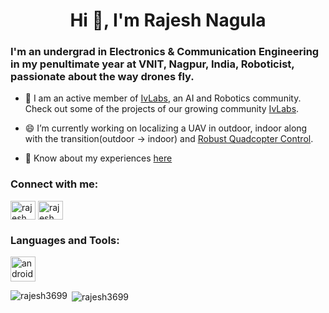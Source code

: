 <h1 align="center">Hi 👋, I'm Rajesh Nagula</h1>
<h3>I'm an undergrad in Electronics & Communication Engineering in my penultimate year at VNIT, Nagpur, India, Roboticist, passionate about the way drones fly.</h3>

- 🔭 I am an active member of [IvLabs](https://www.ivlabs.in/), an AI and Robotics community. Check out some of the projects of our growing community [IvLabs](https://github.com/IvLabs).

- 😄 I’m currently working on localizing a UAV in outdoor, indoor along with the transition(outdoor -> indoor) and [Robust Quadcopter Control](https://github.com/IvLabs/robust_quadcopter_control).

- 📄 Know about my experiences [here](https://drive.google.com/file/d/1HBD6CyftdHAx2VhF83MxVihi5Fu2TmBG/view?usp=sharing)

<h3 align="left">Connect with me:</h3>
<p align="left">
<a href="https://linkedin.com/in/rajesh nagula" target="blank"><img align="center" src="https://image.flaticon.com/icons/png/512/174/174857.png" alt="rajesh nagula" height="30" width="40" /></a>
  <a href="https://scholar.google.com/citations?hl=en&user=0KUeB8wAAAAJ&view_op=list_works&gmla=AJsN-F6q4taplelAq6hd31lEkk0ZHnIsYKDwqqt5NhQd9dMeB_ItxrlwJgBoJM7qPcwgfDn0fAc2fMyhrj6wWiT4DP6_6cuJ8jUJb8UamD5tFPVHufc1IJxD5i4YyP-0D8XDrU1TLYWuHWUwRe1w6_iM6zv3zPncyg" target="blank"><img align="center" src="https://upload.wikimedia.org/wikipedia/commons/thumb/c/c7/Google_Scholar_logo.svg/1024px-Google_Scholar_logo.svg.png" alt="rajesh nagula" height="30" width="40" /></a>
</p>

<h3 align="left">Languages and Tools:</h3>
<p align="left"> <a href="https://developer.android.com" target="_blank"> <img src="https://upload.wikimedia.org/wikipedia/commons/thumb/3/34/Android_Studio_icon.svg/1200px-Android_Studio_icon.svg.png" alt="android" width="40" height="40"/> </a> </p>

<p><img align="left" src="https://github-readme-stats.vercel.app/api/top-langs?username=rajesh3699&show_icons=true&locale=en&layout=compact&theme=dark" alt="rajesh3699" /></p>

<p>&nbsp;<img align="center" src="https://github-readme-stats.vercel.app/api?username=rajesh3699&show_icons=true&locale=en&theme=dark" alt="rajesh3699" /></p>
